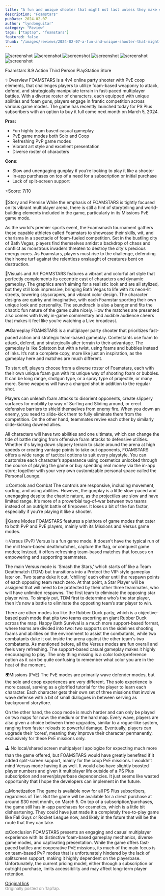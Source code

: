 ```yaml
---
title: "A fun and unique shooter that might not last unless they make some changes | Review - FOAMSTARS"
description: "Foamstars"
pubDate: 2024-02-07
author: "lyndonguitar"
category: "Review"
tags: ["taptap", "foamstars"]
featured: false
thumb: "/images/reviews/2024-02-07-a-fun-and-unique-shooter-that-might-not-last-unless-they-make-some-changes--review---foam-0.avif"
---
```


<div class="gallery">
  <img src="/images/reviews/2024-02-07-a-fun-and-unique-shooter-that-might-not-last-unless-they-make-some-changes--review---foam-0.avif" alt="screenshot" />
  <img src="/images/reviews/2024-02-07-a-fun-and-unique-shooter-that-might-not-last-unless-they-make-some-changes--review---foam-1.avif" alt="screenshot" />
  <img src="/images/reviews/2024-02-07-a-fun-and-unique-shooter-that-might-not-last-unless-they-make-some-changes--review---foam-2.avif" alt="screenshot" />
  <img src="/images/reviews/2024-02-07-a-fun-and-unique-shooter-that-might-not-last-unless-they-make-some-changes--review---foam-3.avif" alt="screenshot" />
  <img src="/images/reviews/2024-02-07-a-fun-and-unique-shooter-that-might-not-last-unless-they-make-some-changes--review---foam-4.avif" alt="screenshot" />
  <img src="/images/reviews/2024-02-07-a-fun-and-unique-shooter-that-might-not-last-unless-they-make-some-changes--review---foam-5.avif" alt="screenshot" />
</div>

Foamstars
8.9
Action
Third Person
PlayStation Store

✨Overview
FOAMSTARS is a 4v4 online party shooter with PvE coop elements, that challenges players to utilize foam-based weaponry to attack, defend, and strategically manipulate terrain in fast-paced multiplayer battles. With a diverse roster of characters, each equipped with unique abilities and foam guns, players engage in frantic competition across various game modes. The game has recently launched today for PS Plus subscribers with an option to buy it full come next month on March 5, 2024.


**Pros:**
- Fun highly team based casual gameplay
- PvE game modes both Solo and Coop
- Refreshing PvP game modes
- Vibrant art style and excellent presentation
- Diverse roster of characters



**Cons:**
- Slow and unengaging gunplay if you’re looking to play it like a shooter
- In-app purchases on top of a need for a subscription or initial purchase
- Lack of split-screen support


⭐️Score: 7/10

📖Story and Premise
While the emphasis of FOAMSTARS is tightly focused on its vibrant multiplayer arena, there is still a hint of storytelling and world-building elements included in the game, particularly in its Missions PvE game mode.

As the world's premier sports event, the Foamsmash tournament gathers these capable athletes called Foamstars to showcase their skills, wit, and charisma in a spectacle of foam-fueled competition. Set in the bustling city of Bath Vegas, players find themselves amidst a backdrop of chaos and conflict as monstrous invaders threaten to destroy the city's precious energy cores. As Foamstars, players must rise to the challenge, defending their home turf against the relentless onslaught of creatures bent on destruction.

🎨Visuals and Art
FOAMSTARS features a vibrant and colorful art style that perfectly complements its eccentric cast of characters and dynamic gameplay. The graphics aren’t aiming for a realistic look and are all stylized, but they still look impressive, bringing Bath Vegas to life with its neon-lit streets, towering skyscrapers, and vibrant color design. The character designs are quirky and imaginative, with each Foamstar sporting their own unique look and personality. The soundtrack is also a banger and fits the chaotic fun nature of the game quite nicely. How the matches are presented also comes with lively in-game commentary and audible audience cheers that makes it feel like you’re watching a Live broadcast.

🎮Gameplay
FOAMSTARS is a multiplayer party shooter that prioritizes fast-paced action and strategic team-based gameplay. Contestants use foam to attack, defend, and strategically alter terrain to their advantage. The gameplay is like Splatoon but with a twist, using foams and bubbles instead of inks. It’s not a complete copy, more like just an inspiration, as the gameplay here and matches are much different.

To start off, players choose from a diverse roster of Foamstars, each with their own unique foam gun with its unique way of shooting foam or bubbles. It can be long range, shotgun type, or a spray type of projectile, or many more. Some weapons will have a charged shot in addition to the regular shot. 

Players can unleash foam attacks to disorient opponents, create slippery surfaces for mobility by way of Surfing and Sliding around, or erect defensive barriers to shield themselves from enemy fire. When you down an enemy, you need to slide-kick them to fully eliminate them from the competition. On the other hand, teammates revive each other by similarly slide-kicking downed allies.

All characters will have two abilities and one ultimate, which can change the tide of battle ranging from offensive foam attacks to defensive utilities. Whether it's laying down slippery terrain to skate around the arena at high speeds or creating vantage points to take out opponents, FOAMSTARS offers a wide range of tactical options to suit every playstyle.  You can customize each character’s appearance using cosmetics unlocked through the course of playing the game or buy spending real money via the in-app store; together with your very own customizable personal space called the Personal Lounge.

⚔️Controls and Combat
The controls are responsive, including movement, surfing, and using abilities. However, the gunplay is a little slow-paced and unengaging despite the chaotic nature, as the projectiles are slow and have limited range. It's more of a proverbial tug-of-war between two teams instead of an outright battle of firepower. It loses a bit of the fun factor, especially if you’re playing it like a shooter.

📜Game Modes
FOAMSTARS features a plethora of game modes that cater to both PvP and PvE players, mainly with its Missions and Versus game modes.

💥Versus (PvP)
Versus is a fun game mode. It doesn't have the typical run of the mill team-based deathmatches, capture the flag, or conquest game modes; Instead, it offers refreshing team-based matches that focuses on empowering and supporting teammates.

The main Versus mode is 'Smash the Stars,' which starts off like a Team Deathmatch (TDM) but transitions into a Protect the VIP-style gameplay later on. Two teams duke it out, 'chilling' each other until the respawn points of each opposing team reach zero. At that point, a Star Player will be assigned that will need to be protected by their other three teammates, who will have unlimited respawns. The first team to eliminate the opposing star player wins. To simply put, TDM first to determine who’s the star player, then it’s now a battle to eliminate the opposting team’s star player to win.

There are other modes too like the Rubber Duck party, which is a objective-based push mode that pits two teams escorting an giant Rubber Duck across the map. Happy Bath Survival is a much more support-based format, where teams are divided into two: two supports on the sidelines shooting foams and abilities on the environment to assist the combatants, while two combatants duke it out inside the arena against the other team's two combatants. As mentioned before, all the Versus modes are fun overall and feels very refreshing. The support-based casual gameplay makes it highly encouraging to play. The only thing missing is a color lock/preference option as it can be quite confusing to remember what color you are in the heat of the moment.

🌍Missions (PvE)
The PvE modes are primarily wave defender modes, but the solo and coop experiences are very different. The solo experience is more casual, serving as a glorified tutorial for the player to learn each character. Each character gets their own set of three missions that involve wave defense with a bit of small dialogues in between serving as background story/lore.

On the other hand, the coop mode is much harder and can only be played on two maps for now: the medium or the hard map. Every wave, players are also given a choice between three upgrades, similar to a rogue-like system, ranging from faster reloads to powerful damage. Eventually, players can upgrade their ‘cores’, meaning they improve their character permanently, exclusively for these PvE missions only.

🕹 No local/shared screen multipalyer
I apologize for expecting much more than the game offered, but FOAMSTARS would have greatly benefited if it added split-screen support, mainly for the coop PvE missions. I wouldn’t mind Versus mode having it as well. It would also have slightly boosted player numbers and given it multiplayer life outside of a PS Plus subscription and server/playerbase dependencies. It just seems like wasted opportunity that I hope the developers can implement in the future.

💵Monetization
The game is available now for all PS Plus subscribers, regardless of Tier. But the game will be available for a direct purchase at around $30 next month, on March 5. On top of a subscription/purchases, the game still has in-app purchases for cosmetics, which is a little bit disheartening. They could have just made it a completely free-to-play game like Fall Guys or Rocket League now, and likely in the future that will be the route that they can take.

⚖️Conclusion
FOAMSTARS presents an engaging and casual multiplayer experience with its distinctive foam-based gameplay mechanics, diverse game modes, and captivating presentation. While the game offers fast-paced battles and cooperative PvE missions, its much of the main focus is on team-based PvP modes that is unfortunately hindered by the lack of splitscreen support, making it highly dependent on the playerbase. Unfortunately, the current pricing model, either through a subscription or outright purchase, limits accessibility and may affect long-term player retention.

[Original link](https://www.taptap.io/post/6973947)<br><span style="font-size: 0.95em; color: #888;">Originally posted on TapTap.</span>
